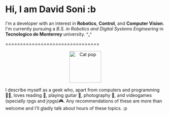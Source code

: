 Hi, I am David Soni :b
================================

<p align="left">I'm a developer with an interest in <strong>Robotics</strong>, <strong>Control</strong>, and <strong>Computer Vision</strong>. I'm currently pursuing a <i>B.S. in Robotics and Digital Systems Engineering</i> in <strong>Tecnologico de Monterrey</strong> university. ^_^</p> 
================================

<p align="center">
  <img src="https://media.tenor.com/4noHdLpBCgEAAAAi/cat-pop-pop-pop.gif" alt="Cat pop" width="100" height="100"/>
</p> 

<p align=left>I describe myself as a geek who, apart from computers and programming 🧑‍💻, loves reading 📖, playing guitar 🎸, photography 📸, and videogames (specially rpgs and jrpgs)🎮. Any recommendations of these are more than welcome and I'll gladly talk about hours of these topics. :p</p>

